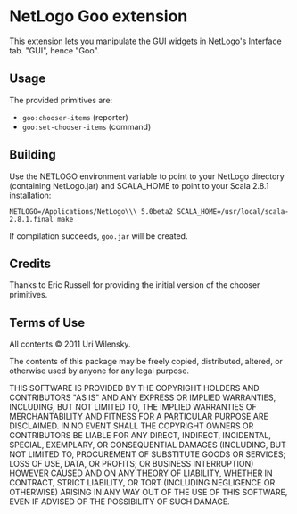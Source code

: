 # NetLogo Goo extension

This extension lets you manipulate the GUI widgets in NetLogo's Interface tab.  "GUI", hence "Goo".

## Usage

The provided primitives are:

 * `goo:chooser-items` (reporter)
 * `goo:set-chooser-items` (command)

## Building

Use the NETLOGO environment variable to point to your NetLogo directory (containing NetLogo.jar)
and SCALA_HOME to point to your Scala 2.8.1 installation:

    NETLOGO=/Applications/NetLogo\\\ 5.0beta2 SCALA_HOME=/usr/local/scala-2.8.1.final make

If compilation succeeds, `goo.jar` will be created.

## Credits

Thanks to Eric Russell for providing the initial version of the chooser primitives.

## Terms of Use

All contents © 2011 Uri Wilensky.

The contents of this package may be freely copied, distributed, altered, or otherwise used by anyone for any legal purpose.

THIS SOFTWARE IS PROVIDED BY THE COPYRIGHT HOLDERS AND CONTRIBUTORS "AS IS" AND ANY EXPRESS OR IMPLIED WARRANTIES, INCLUDING, BUT NOT LIMITED TO, THE IMPLIED WARRANTIES OF MERCHANTABILITY AND FITNESS FOR A PARTICULAR PURPOSE ARE DISCLAIMED.  IN NO EVENT SHALL THE COPYRIGHT OWNERS OR CONTRIBUTORS BE LIABLE FOR ANY DIRECT, INDIRECT, INCIDENTAL, SPECIAL, EXEMPLARY, OR CONSEQUENTIAL DAMAGES (INCLUDING, BUT NOT LIMITED TO, PROCUREMENT OF SUBSTITUTE GOODS OR SERVICES; LOSS OF USE, DATA, OR PROFITS; OR BUSINESS INTERRUPTION) HOWEVER CAUSED AND ON ANY THEORY OF LIABILITY, WHETHER IN CONTRACT, STRICT LIABILITY, OR TORT (INCLUDING NEGLIGENCE OR OTHERWISE) ARISING IN ANY WAY OUT OF THE USE OF THIS SOFTWARE, EVEN IF ADVISED OF THE POSSIBILITY OF SUCH DAMAGE.
